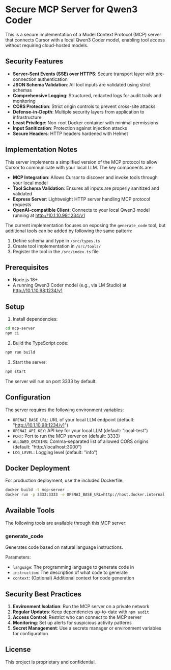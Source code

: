 # Secure MCP Server for Qwen3 Coder

This is a secure implementation of a Model Context Protocol (MCP) server that connects Cursor with a local Qwen3 Coder model, enabling tool access without requiring cloud-hosted models.

## Security Features

- **Server-Sent Events (SSE) over HTTPS**: Secure transport layer with pre-connection authentication
- **JSON Schema Validation**: All tool inputs are validated using strict schemas
- **Comprehensive Logging**: Structured, redacted logs for audit trails and monitoring
- **CORS Protection**: Strict origin controls to prevent cross-site attacks
- **Defense-in-Depth**: Multiple security layers from application to infrastructure
- **Least Privilege**: Non-root Docker container with minimal permissions
- **Input Sanitization**: Protection against injection attacks
- **Secure Headers**: HTTP headers hardened with Helmet

## Implementation Notes

This server implements a simplified version of the MCP protocol to allow Cursor to communicate with your local LLM. The key components are:

- **MCP Integration**: Allows Cursor to discover and invoke tools through your local model
- **Tool Schema Validation**: Ensures all inputs are properly sanitized and validated
- **Express Server**: Lightweight HTTP server handling MCP protocol requests
- **OpenAI-compatible Client**: Connects to your local Qwen3 model running at http://10.1.10.98:1234/v1

The current implementation focuses on exposing the `generate_code` tool, but additional tools can be added by following the same pattern:

1. Define schema and type in `/src/types.ts`
2. Create tool implementation in `/src/tools/`
3. Register the tool in the `/src/index.ts` file

## Prerequisites

- Node.js 18+
- A running Qwen3 Coder model (e.g., via LM Studio) at http://10.1.10.98:1234/v1

## Setup

1. Install dependencies:

```bash
cd mcp-server
npm ci
```

2. Build the TypeScript code:

```bash
npm run build
```

3. Start the server:

```bash
npm start
```

The server will run on port 3333 by default.

## Configuration

The server requires the following environment variables:

- `OPENAI_BASE_URL`: URL of your local LLM endpoint (default: "http://10.1.10.98:1234/v1")
- `OPENAI_API_KEY`: API key for your local LLM (default: "local-test")
- `PORT`: Port to run the MCP server on (default: 3333)
- `ALLOWED_ORIGINS`: Comma-separated list of allowed CORS origins (default: "http://localhost:3000")
- `LOG_LEVEL`: Logging level (default: "info")

## Docker Deployment

For production deployment, use the included Dockerfile:

```bash
docker build -t mcp-server .
docker run -p 3333:3333 -e OPENAI_BASE_URL=http://host.docker.internal:1234/v1 -e OPENAI_API_KEY=local-test mcp-server
```

## Available Tools

The following tools are available through this MCP server:

### generate_code

Generates code based on natural language instructions.

Parameters:
- `language`: The programming language to generate code in
- `instruction`: The description of what code to generate
- `context`: (Optional) Additional context for code generation

## Security Best Practices

1. **Environment Isolation**: Run the MCP server on a private network
2. **Regular Updates**: Keep dependencies up-to-date with `npm audit`
3. **Access Control**: Restrict who can connect to the MCP server
4. **Monitoring**: Set up alerts for suspicious activity patterns
5. **Secret Management**: Use a secrets manager or environment variables for configuration

## License

This project is proprietary and confidential. 
